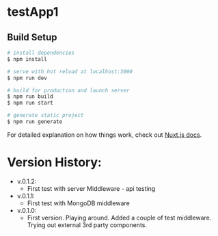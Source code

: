 # testApp1

## Build Setup

```bash
# install dependencies
$ npm install

# serve with hot reload at localhost:3000
$ npm run dev

# build for production and launch server
$ npm run build
$ npm run start

# generate static project
$ npm run generate
```

For detailed explanation on how things work, check out [Nuxt.js docs](https://nuxtjs.org).

Version History:
================
* v.0.1.2:
  - First test with server Middleware - api testing
* v.0.1.1:
  - First test with MongoDB middleware
* v.0.1.0:
  - First version. Playing around. Added a couple of test middleware. Trying out external 3rd party components.
